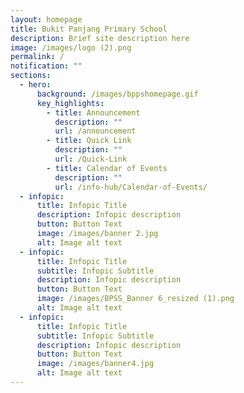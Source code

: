 ```yaml
---
layout: homepage
title: Bukit Panjang Primary School
description: Brief site description here
image: /images/logo (2).png
permalink: /
notification: ""
sections:
  - hero:
      background: /images/bppshomepage.gif
      key_highlights:
        - title: Announcement
          description: ""
          url: /announcement
        - title: Quick Link
          description: ""
          url: /Quick-Link
        - title: Calendar of Events
          description: ""
          url: /info-hub/Calendar-of-Events/
  - infopic:
      title: Infopic Title
      description: Infopic description
      button: Button Text
      image: /images/banner 2.jpg
      alt: Image alt text
  - infopic:
      title: Infopic Title
      subtitle: Infopic Subtitle
      description: Infopic description
      button: Button Text
      image: /images/BPSS_Banner 6_resized (1).png
      alt: Image alt text
  - infopic:
      title: Infopic Title
      subtitle: Infopic Subtitle
      description: Infopic description
      button: Button Text
      image: /images/banner4.jpg
      alt: Image alt text
---
```

